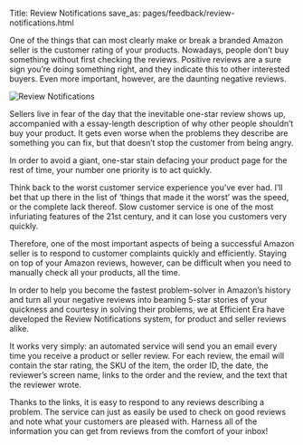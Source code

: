 Title: Review Notifications
save_as: pages/feedback/review-notifications.html

One of the things that can most clearly make or break a branded Amazon seller is the customer rating of your products. Nowadays, people don’t buy something without first checking the reviews. Positive reviews are a sure sign you’re doing something right, and they indicate this to other interested buyers. Even more important, however, are the daunting negative reviews.

![Review Notifications](https://s3-us-west-2.amazonaws.com/keywordrankings/django-static/review_notification.png)

Sellers live in fear of the day that the inevitable one-star review shows up, accompanied with a essay-length description of why other people shouldn’t buy your product. It gets even worse when the problems they describe are something you can fix, but that doesn’t stop the customer from being angry.

In order to avoid a giant, one-star stain defacing your product page for the rest of time, your number one priority is to act quickly.

Think back to the worst customer service experience you’ve ever had. I’ll bet that up there in the list of ‘things that made it the worst’ was the speed, or the complete lack thereof. Slow customer service is one of the most infuriating features of the 21st century, and it can lose you customers very quickly.

Therefore, one of the most important aspects of being a successful Amazon seller is to respond to customer complaints quickly and efficiently. Staying on top of your Amazon reviews, however, can be difficult when you need to manually check all your products, all the time.

In order to help you become the fastest problem-solver in Amazon’s history and turn all your negative reviews into beaming 5-star stories of your quickness and courtesy in solving their problems, we at Efficient Era have developed the Review Notifications system, for product and seller reviews alike.

It works very simply: an automated service will send you an email every time you receive a product or seller review. For each review, the email will contain the star rating, the SKU of the item, the order ID, the date, the reviewer’s screen name, links to the order and the review, and the text that the reviewer wrote.

Thanks to the links, it is easy to respond to any reviews describing a problem. The service can just as easily be used to check on good reviews and note what your customers are pleased with. Harness all of the information you can get from reviews from the comfort of your inbox!
